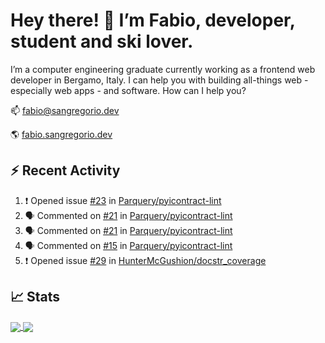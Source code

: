 # Hey there! 👋 I’m Fabio, developer, student and ski lover.

I’m a computer engineering graduate currently working as a frontend web developer in Bergamo, Italy. I can help you with building all-things web - especially web apps - and software.
How can I help you?

📫 [fabio@sangregorio.dev](mailto:fabio@sangregorio.dev)

🌎 [fabio.sangregorio.dev](https://fabio.sangregorio.dev)


## :zap: Recent Activity

<!--START_SECTION:activity-->
1. ❗️ Opened issue [#23](https://github.com//Parquery/pyicontract-lint/issues/23) in [Parquery/pyicontract-lint](https://github.com//Parquery/pyicontract-lint)
2. 🗣 Commented on [#21](https://github.com//Parquery/pyicontract-lint/issues/21) in [Parquery/pyicontract-lint](https://github.com//Parquery/pyicontract-lint)
3. 🗣 Commented on [#21](https://github.com//Parquery/pyicontract-lint/issues/21) in [Parquery/pyicontract-lint](https://github.com//Parquery/pyicontract-lint)
4. 🗣 Commented on [#15](https://github.com//Parquery/pyicontract-lint/issues/15) in [Parquery/pyicontract-lint](https://github.com//Parquery/pyicontract-lint)
5. ❗️ Opened issue [#29](https://github.com//HunterMcGushion/docstr_coverage/issues/29) in [HunterMcGushion/docstr_coverage](https://github.com//HunterMcGushion/docstr_coverage)
<!--END_SECTION:activity-->


## 📈 Stats


<a href="https://github.com/fabiosangregorio">
  <img align="center" src="https://github-readme-stats.vercel.app/api/top-langs/?username=fabiosangregorio&layout=compact&title_color=24292e&bg_color=ffffff" />
</a>
<a href="https://github.com/fabiosangregorio">
  <img align="center" src="https://github-readme-stats.vercel.app/api?username=fabiosangregorio&show_icons=true&theme=graywhite&count_private=true&hide_rank=true&include_all_commits=true&bg_color=ffffff&hide=stars" />
</a>

<!--
**jamesgeorge007/jamesgeorge007** is a ✨ _special_ ✨ repository because its `README.md` (this file) appears on your GitHub profile.

Here are some ideas to get you started:

- 🌱 I’m currently learning ...
- 👯 I’m looking to collaborate on ...
- 🤔 I’m looking for help with ...
- 💬 Ask me about ...
- 😄 Pronouns: ...
- ⚡ Fun fact: ...
-->

